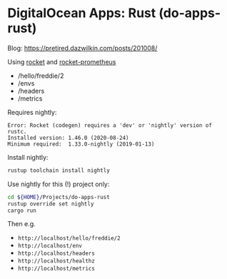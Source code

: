 # DigitalOcean Apps: Rust (do-apps-rust)

Blog: https://pretired.dazwilkin.com/posts/201008/

Using [rocket](https://crates.io/crates/rocket) and [rocket-prometheus](https://crates.io/crates/rocket-prometheus)

+ /hello/freddie/2
+ /envs
+ /headers
+ /metrics

Requires nightly:

```console
Error: Rocket (codegen) requires a 'dev' or 'nightly' version of rustc.
Installed version: 1.46.0 (2020-08-24)
Minimum required:  1.33.0-nightly (2019-01-13)
```

Install nightly:

```bash
rustup toolchain install nightly
```

Use nightly for this (!) project only:

```bash
cd ${HOME}/Projects/do-apps-rust
rustup override set nightly
cargo run
```

Then e.g. 

+ `http://localhost/hello/freddie/2`
+ `http://localhost/env`
+ `http://localhost/headers`
+ `http://localhost/healthz`
+ `http://localhost/metrics`


